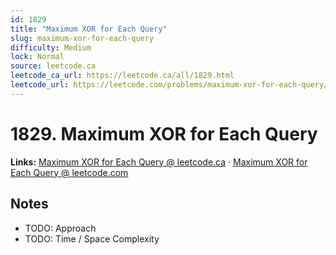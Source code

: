 ```yaml
--- 
id: 1829
title: "Maximum XOR for Each Query"
slug: maximum-xor-for-each-query
difficulty: Medium
lock: Normal
source: leetcode.ca
leetcode_ca_url: https://leetcode.ca/all/1829.html
leetcode_url: https://leetcode.com/problems/maximum-xor-for-each-query/
---
```


# 1829. Maximum XOR for Each Query

**Links:** [Maximum XOR for Each Query @ leetcode.ca](https://leetcode.ca/all/1829.html) · [Maximum XOR for Each Query @ leetcode.com](https://leetcode.com/problems/maximum-xor-for-each-query/)

## Notes
- TODO: Approach
- TODO: Time / Space Complexity

